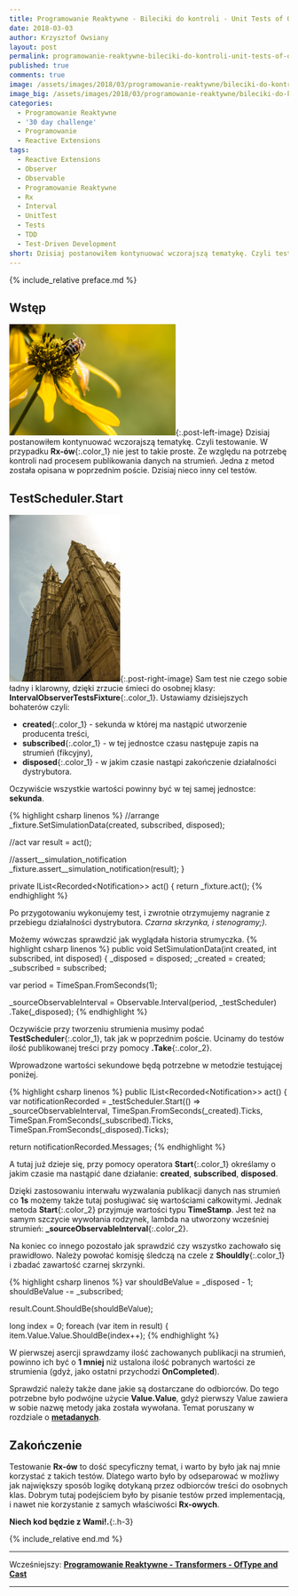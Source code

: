 ```yaml
---
title: Programowanie Reaktywne - Bileciki do kontroli - Unit Tests of Observer Interval.
date: 2018-03-03
author: Krzysztof Owsiany
layout: post
permalink: programowanie-reaktywne-bileciki-do-kontroli-unit-tests-of-observer-interval
published: true
comments: true        
image: /assets/images/2018/03/programowanie-reaktywne/bileciki-do-kontroli-unit-tests-of-observer-interval/post.jpg
image_big: /assets/images/2018/03/programowanie-reaktywne/bileciki-do-kontroli-unit-tests-of-observer-interval/post-big.jpg
categories:
  - Programowanie Reaktywne
  - '30 day challenge'
  - Programowanie
  - Reactive Extensions
tags:
  - Reactive Extensions
  - Observer
  - Observable
  - Programowanie Reaktywne
  - Rx
  - Interval
  - UnitTest
  - Tests
  - TDD
  - Test-Driven Development
short: Dzisiaj postanowiłem kontynuować wczorajszą tematykę. Czyli testowanie. W przypadku Rx-ów nie jest to takie proste. Ze względu na potrzebę kontroli nad procesem publikowania danych na strumień.
---
```

{% include_relative preface.md %}

## Wstęp
[![Reactive Extensions - TestScheduler][post]][post-big]{:.post-left-image}
Dzisiaj postanowiłem kontynuować wczorajszą tematykę. Czyli testowanie. W przypadku **Rx-ów**{:.color_1} nie jest to takie proste. Ze względu na potrzebę kontroli nad procesem publikowania danych na strumień. Jedna z metod została opisana w poprzednim poście. Dzisiaj nieco inny cel testów.

## TestScheduler.Start
[![Reactive Extensions - UnitTest][image1]][image1-big]{:.post-right-image}
Sam test nie czego sobie ładny i klarowny, dzięki zrzucie śmieci do osobnej klasy: **IntervalObserverTestsFixture**{:.color_1}. Ustawiamy dzisiejszych bohaterów czyli: 

* **created**{:.color_1} - sekunda w której ma nastąpić utworzenie producenta treści,
* **subscribed**{:.color_1} - w tej jednostce czasu następuje zapis na strumień (fikcyjny),
* **disposed**{:.color_1} - w jakim czasie nastąpi zakończenie działalności dystrybutora.

Oczywiście wszystkie wartości powinny być w tej samej jednostce: **sekunda**.

{% highlight csharp linenos %}
  //arrange
  _fixture.SetSimulationData(created, subscribed, disposed);

  //act
  var result = act();

  //assert__simulation_notification
  _fixture.assert__simulation_notification(result);
}

private IList<Recorded<Notification<long>>> act()
{
  return _fixture.act();
{% endhighlight %}

Po przygotowaniu wykonujemy test, i zwrotnie otrzymujemy nagranie z przebiegu działalności dystrybutora. *Czarna skrzynka, i stenogramy;).*

Możemy wówczas sprawdzić jak wyglądała historia strumyczka.
{% highlight csharp linenos %}
public void SetSimulationData(int created, int subscribed, int disposed)
{
  _disposed = disposed;
  _created = created;
  _subscribed = subscribed;

  var period = TimeSpan.FromSeconds(1);

  _sourceObservableInterval = Observable.Interval(period, _testScheduler)
    .Take(_disposed);
{% endhighlight %}

Oczywiście przy tworzeniu strumienia musimy podać **TestScheduler**{:.color_1}, tak jak w poprzednim poście.
Ucinamy do testów ilość publikowanej treści przy pomocy **.Take**{:.color_2}.

Wprowadzone wartości sekundowe będą potrzebne w metodzie testującej poniżej.

{% highlight csharp linenos %}
public IList<Recorded<Notification<long>>> act()
{
  var notificationRecorded = _testScheduler.Start(() => _sourceObservableInterval,
    TimeSpan.FromSeconds(_created).Ticks,
    TimeSpan.FromSeconds(_subscribed).Ticks,
    TimeSpan.FromSeconds(_disposed).Ticks);

  return notificationRecorded.Messages;
{% endhighlight %}

A tutaj już dzieje się, przy pomocy operatora **Start**{:.color_1} określamy o jakim czasie ma nastąpić dane działanie: **created**, **subscribed**, **disposed**. 

Dzięki zastosowaniu interwału wyzwalania publikacji danych nas strumień co **1s** możemy także tutaj posługiwać się wartościami całkowitymi. Jednak metoda **Start**{:.color_2} przyjmuje wartości typu **TimeStamp**. Jest też na samym szczycie wywołania rodzynek, lambda na utworzony wcześniej strumień: **_sourceObservableInterval**{:.color_2}.

Na koniec co innego pozostało jak sprawdzić czy wszystko zachowało się prawidłowo. Należy powołać komisję śledczą na czele z **Shouldly**{:.color_1} i zbadać zawartość czarnej skrzynki.

{% highlight csharp linenos %}
var shouldBeValue = _disposed - 1;
shouldBeValue -= _subscribed;

result.Count.ShouldBe(shouldBeValue);

long index = 0;
foreach (var item in result)
{
  item.Value.Value.ShouldBe(index++);
{% endhighlight %}

W pierwszej asercji sprawdzamy ilość zachowanych publikacji na strumień, powinno ich być o **1 mniej** niż ustalona ilość pobranych wartości ze strumienia (gdyż, jako ostatni przychodzi **OnCompleted**).

Sprawdzić należy także dane jakie są dostarczane do odbiorców. Do tego potrzebne było podwójne użycie **Value.Value**, gdyż pierwszy Value zawiera w sobie nazwę metody jaka została wywołana. Temat poruszany w rozdziale o **[metadanych]**.

## Zakończenie
Testowanie **Rx-ów** to dość specyficzny temat, i warto by było jak naj mnie korzystać z takich testów. Dlatego warto było by odseparować w możliwy jak największy sposób logikę dotykaną przez odbiorców treści do osobnych klas. 
Dobrym tutaj podejściem było by pisanie testów przed implementacją, i nawet nie korzystanie z samych właściwości **Rx-owych**.

**Niech kod będzie z Wami!.**{:.h-3}

{% include_relative end.md %}

------
Wcześniejszy: **[Programowanie Reaktywne - Transformers - OfType and Cast][previous]**

<!--Następny: **[Programowanie Reaktywne - Kombinatorzy - Start With][next]**-->

------
[previous]: {{site.url}}/programowanie-reaktywne-bileciki-do-kontroli-unit-tests-of-interval
[next]: {{site.url}}/programowanie-reaktywne-bileciki-do-kontroli-unit-tests-of-interval

[post]: /assets/images/2018/03/programowanie-reaktywne/bileciki-do-kontroli-unit-tests-of-observer-interval/post.jpg
[post-big]: /assets/images/2018/03/programowanie-reaktywne/bileciki-do-kontroli-unit-tests-of-observer-interval/post-big.jpg

[image1]: /assets/images/2018/03/programowanie-reaktywne/bileciki-do-kontroli-unit-tests-of-observer-interval/image1.jpg
[image1-big]: /assets/images/2018/03/programowanie-reaktywne/bileciki-do-kontroli-unit-tests-of-observer-interval/image1-big.jpg


[metadanych]: {{site.url}}/programowanie-reaktywne-transformers-metadata